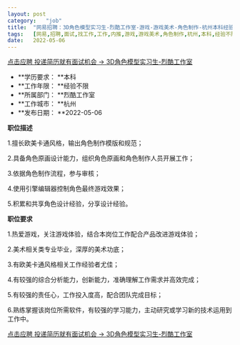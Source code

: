 ```yaml
---
layout:	post
category:	"job"
title:	"网易招聘：3D角色模型实习生-烈酷工作室-游戏-游戏美术-角色制作-杭州本科经验不限"
tags:	[网易,招聘,面试,找工作,工作,内推,游戏,游戏美术,角色制作,杭州,本科,经验不限]
date:	2022-05-06
---
```


[点击应聘 投递简历就有面试机会 ->  3D角色模型实习生-烈酷工作室](http://mobile.bole.netease.com/bole/boleDetail?id=40041&employeeId=346f03c3cda5f04c&key=all)



- **学历要求： **本科
- **工作年限： **经验不限
- **所属部门： **烈酷工作室
- **工作城市： **杭州
- **发布日期： **2022-05-06



**职位描述**

1.擅长欧美卡通风格，输出角色制作模版和规范；

2.具备角色原画设计能力，组织角色原画和角色制作人员开展工作；

3.依据角色制作流程，参与审核；

4.使用引擎编辑器控制角色最终游戏效果；

5.积累和共享角色设计经验，分享设计经验。



**职位要求**

1.热爱游戏，关注游戏体验，结合本岗位工作配合产品改进游戏体验；

2.美术相关类专业毕业，深厚的美术功底；

3.有欧美卡通风格相关工作经验者尤佳；

4.有较强的综合分析能力，创新能力，准确理解工作需求并高效完成；

5.有较强的责任心，工作投入度高，配合团队完成目标；

6.熟练掌握该岗位所需软件，有较强的学习能力，主动研究或学习新的技术运用到工作中。



[点击应聘 投递简历就有面试机会 ->  3D角色模型实习生-烈酷工作室](http://mobile.bole.netease.com/bole/boleDetail?id=40041&employeeId=346f03c3cda5f04c&key=all)